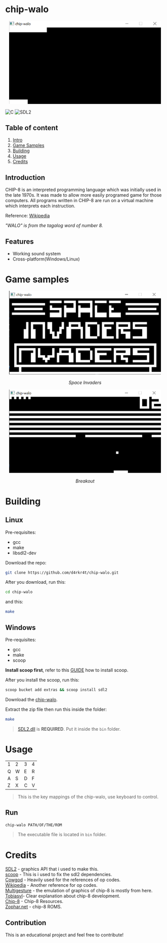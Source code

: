 # chip-walo

<center><img src="images/chip-walo.gif" width="480px"></center>

![C](https://img.shields.io/badge/Code-C-green?style=for-the-badge)
![SDL2](https://img.shields.io/badge/SDL2-blue?style=for-the-badge)

## Table of content

1. [Intro](#chip-walo)
2. [Game Samples](#game-samples)
3. [Building](#building) 
4. [Usage](#usage)
5. [Credits](#credits)

## Introduction

CHIP-8 is an interpreted programming language which was initially used in the late 1970s. It was made to allow more easily programed game for those computers. All programs written in CHIP-8 are run on a virtual machine which interprets each instruction.

Reference: [Wikipedia](https://en.wikipedia.org/wiki/CHIP-8)

*"WALO" is from the tagalog word of number 8.*

## Features
- Working sound system
- Cross-platform(Windows/Linux)

# Game samples

<center>
  <img src="images/Space_Invaders.png" width="480px">

  *Space Invaders*

  <img src="images/Breakout.png" width="480px">

  *Breakout*
</center>

# Building

## Linux

Pre-requisites:
- gcc
- make
- libsdl2-dev

Download the repo:

```bash 
git clone https://github.com/d4rkr4t/chip-walo.git
``` 

After you download, run this:

```bash
cd chip-walo 
```
and this: 

```bash
make
```

## Windows

Pre-requisites:
- gcc
- make
- scoop

**Install scoop first**, refer to this [GUIDE](https://scoop.sh/) how to install scoop.

After you install the scoop, run this:

```bash
scoop bucket add extras && scoop install sdl2
```

Download the [chip-walo](https://github.com/d4rkr4t/chip-walo/archive/refs/heads/main.zip).

Extract the zip file then run this inside the folder:

```bash
make
```

> [SDL2.dll](https://www.libsdl.org/download-2.0.php) is **REQUIRED**. Put it inside the ``` bin ``` folder.

# Usage

<table>
  <tr>
      <td>1</td>
      <td>2</td>
      <td>3</td>
      <td>4</td>
  </tr>
  <tr>
      <td>Q</td>
      <td>W</td>
      <td>E</td>
      <td>R</td>
  </tr>
  <tr>
      <td>A</td>
      <td>S</td>
      <td>D</td>
      <td>F</td>
  </tr>
  <tr>
      <td>Z</td>
      <td>X</td>
      <td>C</td>
      <td>V</td>
  </tr>
</table>

> This is the key mappings of the chip-walo, use keyboard to control.

## Run

```bash
chip-walo PATH/OF/THE/ROM
```

> The executable file is located in ```bin``` folder.

# Credits

[SDL2](https://www.libsdl.org/) - graphics API that i used to make this.<br>
[scoop](https://scoop.sh/) - This is i used to fix the sdl2 dependencies.<br>
[Cowgod](http://devernay.free.fr/hacks/chip8/C8TECH10.HTM) - Heavily used for the references of op codes.<br>
[Wikipedia](https://en.wikipedia.org/wiki/CHIP-8) - Another reference for op codes.<br>
[Multigesture](https://multigesture.net/articles/how-to-write-an-emulator-chip-8-interpreter/) - the emulation of graphics of chip-8 is mostly from here.<br>
[Tobiasvl](https://tobiasvl.github.io/blog/write-a-chip-8-emulator/)- Clear explanation about chip-8 development.<br>
[Chip-8](https://chip-8.github.io/links/) - Chip-8 Resources.<br>
[Zophar.net](https://www.zophar.net/pdroms/chip8.html) - chip-8 ROMS.<br>

## Contribution

This is an educational project and feel free to contribute!
